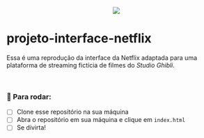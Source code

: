 <p align="center">
    <img src="https://media.tenor.com/x7XF95ZCeGgAAAAi/gattobus-runnercat.gif" />
</p>

# projeto-interface-netflix

Essa é uma reprodução da interface da Netflix adaptada para uma plataforma de streaming fictícia de filmes do _Studio Ghibli_.

<br>

### 🚀 Para rodar:

- [ ] Clone esse repositório na sua máquina 
- [ ] Abra o repositório em sua máquina e clique em `index.html`
- [ ] Se divirta!
